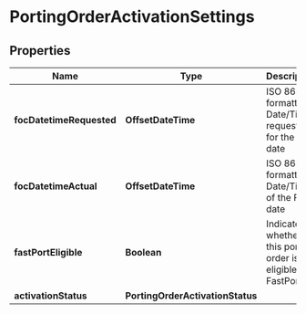 

# PortingOrderActivationSettings


## Properties

Name | Type | Description | Notes
------------ | ------------- | ------------- | -------------
**focDatetimeRequested** | **OffsetDateTime** | ISO 8601 formatted Date/Time requested for the FOC date |  [optional]
**focDatetimeActual** | **OffsetDateTime** | ISO 8601 formatted Date/Time of the FOC date |  [optional]
**fastPortEligible** | **Boolean** | Indicates whether this porting order is eligible for FastPort |  [optional] [readonly]
**activationStatus** | **PortingOrderActivationStatus** |  |  [optional]



